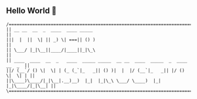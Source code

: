 ## Hello World 👋
```
/==============================================================================\
|| __ __  __  _  ____  ____ _____                                             ||
|||  |  ||  \| || _) \| ===|| () )                                            ||
|| \___/ |_|\__||____/|____||_|\_\                                            ||
|| ____  ____  __  _   ____  _____ _____  __ __  ____  _____  _  ____  __  _  ||
||/ (__`/ () \|  \| | (_ (_`|_   _|| () )|  |  |/ (__`|_   _|| |/ () \|  \| | ||
||\____)\____/|_|\__|.__)__)  |_|  |_|\_\ \___/ \____)  |_|  |_|\____/|_|\__| ||
\==============================================================================/

```

<!--
**Zicr0n/Zicr0n** is a ✨ _special_ ✨ repository because its `README.md` (this file) appears on your GitHub profile.

Here are some ideas to get you started:

- 🔭 I’m currently working on ...
- 🌱 I’m currently learning ...
- 👯 I’m looking to collaborate on ...
- 🤔 I’m looking for help with ...
- 💬 Ask me about ...
- 📫 How to reach me: ...
- 😄 Pronouns: ...
- ⚡ Fun fact: ...
-->
